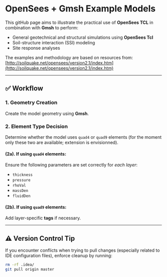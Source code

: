 # OpenSees + Gmsh Example Models

This gitHub page aims to illustrate the practical use of **OpenSees TCL** in combination with **Gmsh** to perform:

- General geotechnical and structural simulations using **OpenSees Tcl**
- Soil-structure interaction (SSI) modeling  
- Site response analyses  

The examples and methodology are based on resources from:  
[http://soilquake.net/opensees/version2.1/index.htm](http://soilquake.net/opensees/version2.1/index.htm)

---

## ✅ Workflow

### 1. Geometry Creation
Create the model geometry using **Gmsh**.

### 2. Element Type Decision
Determine whether the model uses `quad4` or `quad9` elements (for the moment only these two are available; extension is envisionned).

#### (2a). If using `quad4` elements:
Ensure the following parameters are set correctly for *each layer*:
- `thickness`
- `pressure`
- `rhoVal`
- `massDen`
- `fluidDen`

#### (2b). If using `quad9` elements:

Add layer-specific **tags** if necessary.

---

## ⚠️ Version Control Tip

If you encounter conflicts when trying to pull changes (especially related to IDE configuration files), enforce cleanup by running:

```bash
rm -rf .idea/
git pull origin master
